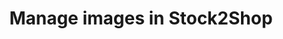---
title: "Manage images in Stock2Shop"
name: "channelmeta_magento2"
key: "use_image_meta"
description: "If true and manage_images enabled we use the image meta to set thumbnail, small_image and image. The image meta must be set to &quot;thumbnail&quot; = &quot;true&quot; if you want to set thumbnail for the image etc.See image_field_map attribute on the sourcemeta_flatfile template."
user_friendly_description: "Stock2Shop can set the small, thumbnail and image in Magento."
default: "false"
values: []
tags: [channelmeta,magento2,magento-2]
type: "meta"
process: "products"
headless: true
---